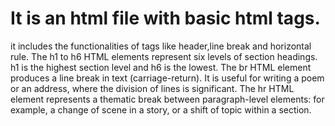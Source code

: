 # It is an html file with basic html tags.
it includes the functionalities of tags like header,line break and horizontal rule.
The h1 to h6 HTML elements represent six levels of section headings. h1 is the highest section level and h6 is the lowest.
The br HTML element produces a line break in text (carriage-return). It is useful for writing a poem or an address, where the division of lines is significant.
The hr HTML element represents a thematic break between paragraph-level elements: for example, a change of scene in a story, or a shift of topic within a section.
